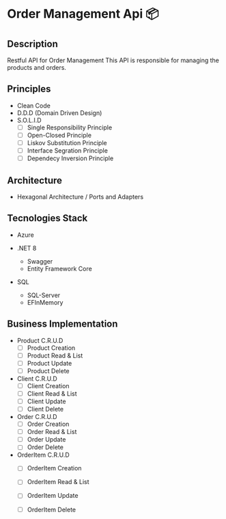 # Order Management Api 📦

## Description
Restful API for Order Management
This API is responsible for managing the products and orders.

## Principles

- Clean Code
- D.D.D (Domain Driven Design)
- S.O.L.I.D
    - [ ] Single Responsibility Principle
    - [ ] Open-Closed Principle
    - [ ] Liskov Substitution Principle
    - [ ] Interface Segration Principle
    - [ ] Dependecy Inversion Principle

## Architecture

- Hexagonal Architecture / Ports and Adapters

## Tecnologies Stack

- Azure

- .NET 8
    - Swagger
    - Entity Framework Core

- SQL
    - SQL-Server
    - EFInMemory
 
## Business Implementation

- Product C.R.U.D
    - [ ] Product Creation
    - [ ] Product Read & List
    - [ ] Product Update
    - [ ] Product Delete

- Client C.R.U.D
    - [ ] Client Creation
    - [ ] Client Read & List
    - [ ] Client Update
    - [ ] Client Delete
          
- Order C.R.U.D
    - [ ] Order Creation
    - [ ] Order Read & List
    - [ ] Order Update
    - [ ] Order Delete

- OrderItem C.R.U.D
    - [ ] OrderItem Creation
    - [ ] OrderItem Read & List
    - [ ] OrderItem Update
    - [ ] OrderItem Delete

